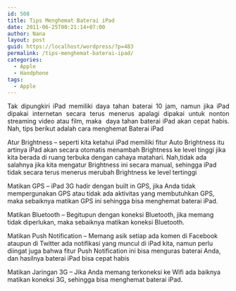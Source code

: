 ```yaml
---
id: 508
title: Tips Menghemat Baterai iPad
date: 2011-06-25T00:21:14+07:00
author: Nana
layout: post
guid: https://localhost/wordpress/?p=483
permalink: /tips-menghemat-baterai-ipad/
categories:
  - Apple
  - Handphone
tags:
  - Apple
---
```

<p style="text-align: justify;">
  Tak dipungkiri iPad memiliki daya tahan baterai 10 jam, namun jika iPad dipakai internetan secara terus menerus apalagi dipakai untuk nonton streaming video atau film, maka  daya tahan baterai iPad akan cepat habis. Nah, tips berikut adalah cara menghemat Baterai iPad
</p>

Atur Brightness – seperti kita ketahui iPad memiliki fitur Auto Brightness itu artinya iPad akan secara otomatis menambah Brightness ke level tinggi jika kita berada di ruang terbuka dengan cahaya matahari. Nah,tidak ada salahnya jika kita mengatur Brightness ini secara manual, sehingga iPad tidak secara terus menerus merubah Brightness ke level tertinggi

Matikan GPS – iPad 3G hadir dengan built in GPS, jika Anda tidak mempergunakan GPS atau tidak ada aktivitas yang membutuhkan GPS, maka sebaiknya matikan GPS ini sehingga bisa menghemat baterai iPad.

Matikan Bluetooth – Begitupun dengan koneksi Bluetooth, jika memang tidak diperlukan, maka sebaiknya matikan koneksi Bluetooth.

Matikan Push Notification – Memang asik setiap ada komen di Facebook ataupun di Twitter ada notifikasi yang muncul di iPad kita, namun perlu diingat juga bahwa fitur Push Notification ini bisa menguras baterai Anda, dan hasilnya baterai iPad bisa cepat habis

Matikan Jaringan 3G – Jika Anda memang terkoneksi ke Wifi ada baiknya matikan koneksi 3G, sehingga bisa menghemat baterai iPad.
